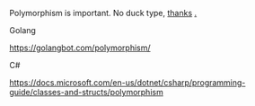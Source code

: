 
Polymorphism is important. No duck type, [thanks](https://www.v2ex.com/notes/31526) [.](http://w/#确实，不懂得契约接口，就感觉不到面向接口编程怎么开始)

Golang

https://golangbot.com/polymorphism/

C#

https://docs.microsoft.com/en-us/dotnet/csharp/programming-guide/classes-and-structs/polymorphism




